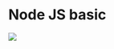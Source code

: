 # Node JS basic

![](https://blog.appsignal.com/_next/image?url=%2Fimages%2Fblog%2F2022-11%2Fnode19.png&w=1200&q=50)
